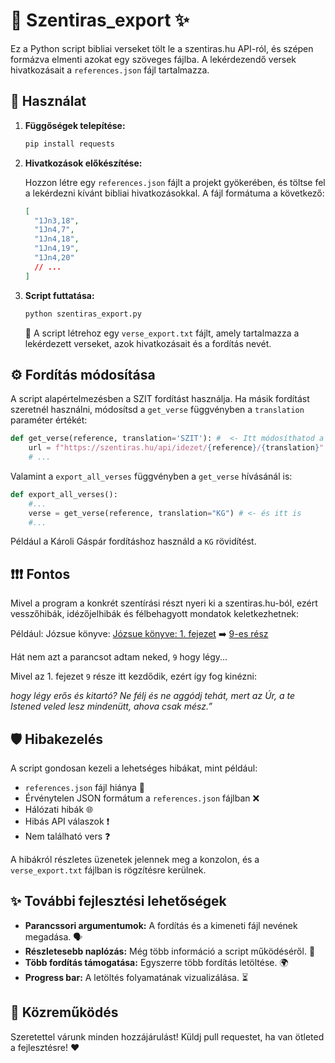 # 📖 Szentiras_export ✨

Ez a Python script bibliai verseket tölt le a szentiras.hu API-ról, és szépen formázva elmenti azokat egy szöveges fájlba.  A lekérdezendő versek hivatkozásait a `references.json` fájl tartalmazza.


## 🚀 Használat

1. **Függőségek telepítése:**

    ```bash
    pip install requests
    ```

2. **Hivatkozások előkészítése:**

    Hozzon létre egy `references.json` fájlt a projekt gyökerében, és töltse fel a lekérdezni kívánt bibliai hivatkozásokkal.  A fájl formátuma a következő:

    ```json
    [
      "1Jn3,18",
      "1Jn4,7",
      "1Jn4,18",
      "1Jn4,19",
      "1Jn4,20"
      // ...
    ]
    ```

3. **Script futtatása:**

    ```bash
    python szentiras_export.py
    ```

    🎉 A script létrehoz egy `verse_export.txt` fájlt, amely tartalmazza a lekérdezett verseket, azok hivatkozásait és a fordítás nevét.



## ⚙️ Fordítás módosítása

A script alapértelmezésben a SZIT fordítást használja.  Ha másik fordítást szeretnél használni, módosítsd a `get_verse` függvényben a `translation` paraméter értékét:

```python
def get_verse(reference, translation='SZIT'): #  <- Itt módosíthatod a fordítást
    url = f"https://szentiras.hu/api/idezet/{reference}/{translation}"
    # ...
```

Valamint a `export_all_verses` függvényben a `get_verse` hívásánál is:

```python
def export_all_verses():
    #...
    verse = get_verse(reference, translation="KG") # <- és itt is
    #...
```

Például a Károli Gáspár fordításhoz használd a `KG` rövidítést.

## ❗❗❗ Fontos

Mivel a program a konkrét szentírási részt nyeri ki a szentiras.hu-ból, ezért vesszőhibák, idézőjelhibák és félbehagyott mondatok keletkezhetnek:

Például: Józsue könyve: [Józsue könyve: 1. fejezet](https://szentiras.hu/SZIT/J%C3%B3zs1) ➡️ [9-es rész](https://szentiras.hu/SZIT/J%C3%B3zs1,9)

Hát nem azt a parancsot adtam neked, `9` hogy légy...

Mivel az 1. fejezet `9` része itt kezdődik, ezért így fog kinézni:

_hogy légy erős és kitartó? Ne félj és ne aggódj tehát, mert az Úr, a te Istened veled lesz mindenütt, ahova csak mész.”_

## 🛡️ Hibakezelés

A script gondosan kezeli a lehetséges hibákat, mint például:

*   `references.json` fájl hiánya 🚫
*   Érvénytelen JSON formátum a `references.json` fájlban  ❌
*   Hálózati hibák  🌐
*   Hibás API válaszok ❗
*   Nem található vers  ❓

A hibákról részletes üzenetek jelennek meg a konzolon, és a `verse_export.txt` fájlban is rögzítésre kerülnek.


## ✨ További fejlesztési lehetőségek

*   **Parancssori argumentumok:**  A fordítás és a kimeneti fájl nevének megadása. 🗣️
*   **Részletesebb naplózás:** Még több információ a script működéséről. 📝
*   **Több fordítás támogatása:**  Egyszerre több fordítás letöltése. 🌍
*   **Progress bar:**  A letöltés folyamatának vizualizálása. ⏳


##  🙏  Közreműködés

Szeretettel várunk minden hozzájárulást!  Küldj pull requestet, ha van ötleted a fejlesztésre! ❤️

